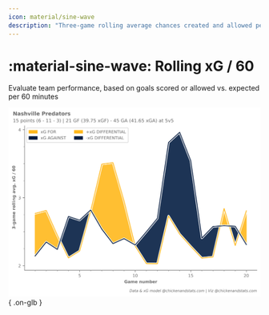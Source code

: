 ```yaml
---
icon: material/sine-wave
description: "Three-game rolling average chances created and allowed per 60 minutes"
---
```


# :material-sine-wave: **Rolling xG / 60**

Evaluate team performance, based on goals scored or allowed vs. expected per 60 minutes

![5v5 xGF and xGA per 60 per team](./charts/rolling_xg/5v5_rolling_xgf_xga_nsh.png){ .on-glb }